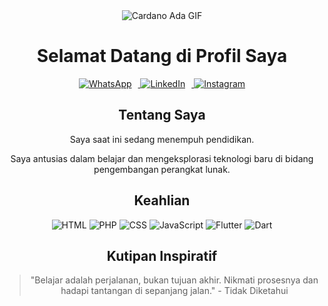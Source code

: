<div align="center">
  <img src="https://tenor.com/bk9uN.gif" alt="Cardano Ada GIF" />
</div>

<h1 align="center">Selamat Datang di Profil Saya</h1>

<div align="center">
  <a href="https://api.whatsapp.com/qr/EM2UNBYDOPMKJ1?autoload=1&app_absent=0">
    <img src="https://img.shields.io/badge/WhatsApp-Chat-green.svg" alt="WhatsApp" style="margin-right: 10px;" />
  </a>
  <a href="https://www.linkedin.com/in/eva-novianti-malamtiga-5682b9247/recent-activity/">
    <img src="https://img.shields.io/badge/LinkedIn-Profile-blue.svg" alt="LinkedIn" style="margin-right: 10px;" />
  </a>
  <a href="https://www.instagram.com/t4put/?igshid=MzNlNGNkZWQ4Mg%3D%3D">
    <img src="https://img.shields.io/badge/Instagram-Follow-red.svg" alt="Instagram" />
  </a>
</div>

<h2 align="center">Tentang Saya</h2>

<p align="center">Saya saat ini sedang menempuh pendidikan.</p>
<p align="center">Saya antusias dalam belajar dan mengeksplorasi teknologi baru di bidang pengembangan perangkat lunak.</p>

<h2 align="center">Keahlian</h2>

<div align="center">
  <img src="https://img.icons8.com/color/48/000000/html-5--v1.png" alt="HTML" />
  <img src="https://img.icons8.com/color/48/000000/php.png" alt="PHP" />
  <img src="https://img.icons8.com/color/48/000000/css3.png" alt="CSS" />
  <img src="https://img.icons8.com/color/48/000000/javascript--v1.png" alt="JavaScript" />
  <img src="https://img.icons8.com/color/48/000000/flutter.png" alt="Flutter" />
  <img src="https://img.icons8.com/color/48/000000/dart.png" alt="Dart" />
</div>

<h2 align="center">Kutipan Inspiratif</h2>

<blockquote align="center">
  "Belajar adalah perjalanan, bukan tujuan akhir. Nikmati prosesnya dan hadapi tantangan di sepanjang jalan." - Tidak Diketahui
</blockquote>
